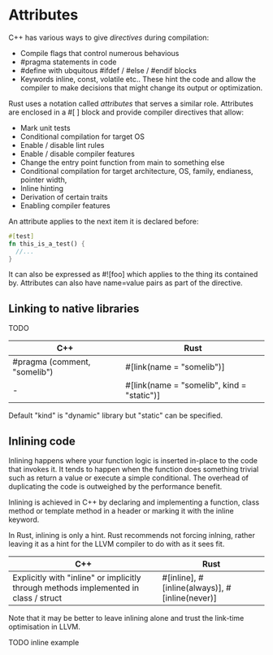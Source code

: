 # Attributes

C++ has various ways to give *directives* during compilation:

* Compile flags that control numerous behavious
* #pragma statements in code
* #define with ubquitous #ifdef / #else / #endif blocks
* Keywords inline, const, volatile etc.. These hint the code and allow the compiler to make decisions that might change its output or optimization.

Rust uses a notation called *attributes* that serves a similar role. Attributes are enclosed in a #[ ] block and provide compiler directives that allow:

* Mark unit tests
* Conditional compilation for target OS
* Enable / disable lint rules
* Enable / disable compiler features
* Change the entry point function from main to something else
* Conditional compilation for target architecture, OS, family, endianess, pointer width,
* Inline hinting
* Derivation of certain traits
* Enabling compiler features

An attribute applies to the next item it is declared before:

```rust
#[test]
fn this_is_a_test() {
  //...
}
```

It can also be expressed as #![foo] which applies to the thing its contained by. Attributes can also have name=value pairs as part of the directive.

## Linking to native libraries

TODO

C++ | Rust
--- | ----
\#pragma (comment, "somelib") | #[link(name = "somelib")]
- | #[link(name = "somelib", kind = "static")]

Default "kind" is "dynamic" library but "static" can be specified.

## Inlining code

Inlining happens where your function logic is inserted in-place to the code that invokes it. It tends to happen when the function does something trivial such as return a value or execute a simple conditional. The overhead of duplicating the code is outweighed by the performance benefit.

Inlining is achieved in C++ by declaring and implementing a function, class method or template method in a header or marking it with the inline keyword.

In Rust, inlining is only a hint. Rust recommends not forcing inlning, rather leaving it as a hint for the LLVM compiler to do with as it sees fit.

C++ | Rust
--- | ----
Explicitly with "inline" or implicitly through methods implemented in class / struct | #[inline], #[inline(always)], #[inline(never)]

Note that it may be better to leave inlining alone and trust the link-time optimisation in LLVM.

TODO inline example
